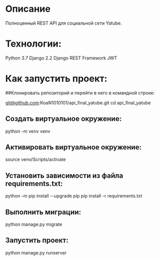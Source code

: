 # Описание
Полноценный REST API для социальной сети Yatube. 

# Технологии:
Python 3.7
Django 2.2
Django REST Framework
JWT

# Как запустить проект:
##Клонировать репозиторий и перейти в него в командной строке:

git@github.com:KoaN1010101/api_final_yatube.git
cd api_final_yatube
## Cоздать виртуальное окружение:

python -m venv venv
## Aктивировать виртуальное окружение:

source venv/Scripts/activate
## Установить зависимости из файла requirements.txt:

python -m pip install --upgrade pip
pip install -r requirements.txt
## Выполнить миграции:

python manage.py migrate
## Запустить проект:

python manage.py runserver

